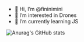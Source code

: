 - 👋 Hi, I’m @fininimini
- 👀 I’m interested in Drones
- 🌱 I’m currently learning JS

![Anurag's GitHub stats](https://github-readme-stats.vercel.app/api?username=fininimini&count_private=true&show_icons=true&theme=vue-dark)
